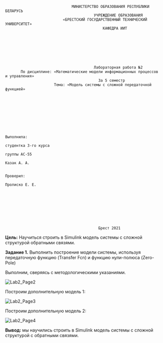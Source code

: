                                   МИНИСТЕРСТВО ОБРАЗОВАНИЯ РЕСПУБЛИКИ БЕЛАРУСЬ
                                            УЧРЕЖДЕНИЕ ОБРАЗОВАНИЯ 
                              «БРЕСТСКИЙ ГОСУДАРСТВЕННЫЙ ТЕХНИЧЕСКИЙ УНИВЕРСИТЕТ»
                                                КАФЕДРА ИИТ








                                            Лабораторная работа №2
           По дисциплине: «Математические модели информационных процессов и управления»
                                              За 5 семестр
                          Тема: «Модель системы с сложной передаточной функцией»









                                                                            Выполнила:
                                                                            студентка 3-го курса
                                                                            группы АС-55
                                                                            Казак А. А.

                                                                            Проверил:
                                                                            Пролиско Е. Е.









                                              Брест 2021


**Цель:** 
Научиться строить в Simulink модель системы с сложной структурой обратными связями. 

**Задание 1.** 
Выполнить построение модели системы, используя передаточную функцию (Transfer Fcn) и функцию нули-полюса (Zero-Pole)

Выполним, сверяясь с методологическими указаниями.

![Lab2_Page2](https://user-images.githubusercontent.com/90341040/139122128-5e813630-293b-4bfe-b5d9-537f71388887.png)


Построим дополнительную модель 1:

![Lab2_Page3](https://user-images.githubusercontent.com/90341040/139122402-935cd016-7c63-4247-b0ed-ed4db0241994.png)


Построим дополнительную модель 2:

![Lab2_Page4](https://user-images.githubusercontent.com/90341040/139122602-69047524-cf74-4451-a7ab-d08d7f5dd2f7.png)


**Вывод:** 
мы научились строить в Simulink модель системы с сложной структурой с обратными связями.
